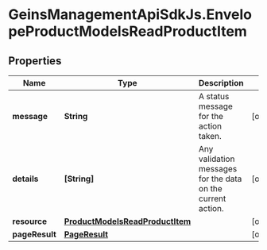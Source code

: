 # GeinsManagementApiSdkJs.EnvelopeProductModelsReadProductItem

## Properties

Name | Type | Description | Notes
------------ | ------------- | ------------- | -------------
**message** | **String** | A status message for the action taken. | [optional] 
**details** | **[String]** | Any validation messages for the data on the current action. | [optional] 
**resource** | [**ProductModelsReadProductItem**](ProductModelsReadProductItem.md) |  | [optional] 
**pageResult** | [**PageResult**](PageResult.md) |  | [optional] 


